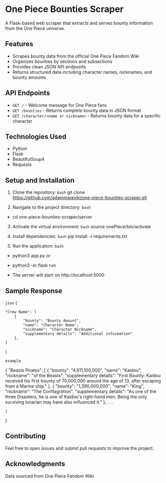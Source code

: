 # One Piece Bounties Scraper

A Flask-based web scraper that extracts and serves bounty information from the One Piece universe.

## Features

- Scrapes bounty data from the official One Piece Fandom Wiki
- Organizes bounties by sections and subsections
- Provides clean JSON API endpoints
- Returns structured data including character names, nicknames, and bounty amounts

## API Endpoints

- `GET /` - Welcome message for One Piece fans
- `GET /bounties` - Returns complete bounty data in JSON format
- `GET /character/<name or nickname>` - Returns bounty data for a specific character

## Technologies Used

- Python
- Flask
- BeautifulSoup4
- Requests

## Setup and Installation

1. Clone the repository:
```bash```
git clone https://github.com/adammwaniki/one-piece-bounties-scraper.git


2. Navigate to the project directory:
```bash```
- cd one-piece-bounties-scraper/server


3. Activate the virtual environment:
```bash```
source onePiece/bin/activate


4. Install dependencies:
```bash```
pip install -r requirements.txt


5. Run the application:
```bash```
- python3 app.py
    or
- python3 -m flask run

- The server will start on http://localhost:5000


## Sample Response
```json```
{

    "Crew Name": [
        {
            "bounty": "Bounty Amount",
            "name": "Character Name",
            "nickname": "Character Nickname",
            "supplementary details": "Additional information"
        },
    ]
}

```example```

{
    "Beasts Pirates": [
        {
        "bounty": "4,611,100,000",
        "name": "Kaidou",
        "nickname": "of the Beasts",
        "supplementary details": "First Bounty: Kaidou received his first bounty of 70,000,000 around the age of 13, after escaping from a Marine ship."
        },
        {
        "bounty": "1,390,000,000",
        "name": "King",
        "nickname": "The Conflagration",
        "supplementary details": "As one of the three Disasters, he is one of Kaidou's right-hand men. Being the only surviving lunarian may have also influenced it."
        },
        .
        .
        .

    ]
}

## Contributing
Feel free to open issues and submit pull requests to improve the project.


## Acknowledgments
Data sourced from One Piece Fandom Wiki